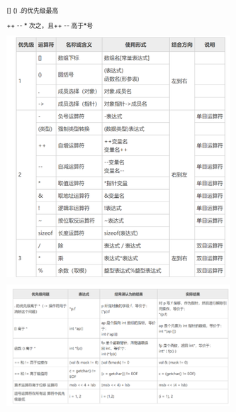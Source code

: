 \[\] () .的优先级最高

++ -- * 次之，且++ -- 高于\*号


![](images/C++中运算符的优先级_image_1.png)


![](images/C++中运算符的优先级_image_2.png)